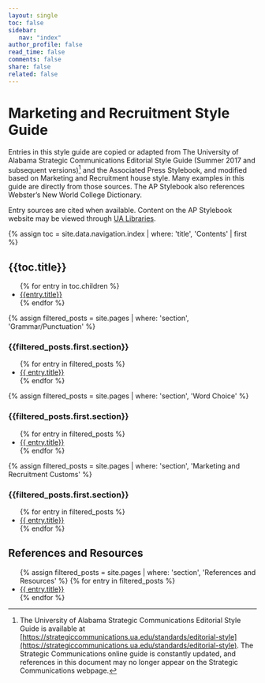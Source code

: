```yaml
---
layout: single
toc: false
sidebar: 
   nav: "index"
author_profile: false
read_time: false
comments: false
share: false
related: false
---
```


# Marketing and Recruitment Style Guide

Entries in this style guide are copied or adapted from The University of Alabama Strategic Communications Editorial Style Guide (Summer 2017 and subsequent versions)[^1] and the Associated Press Stylebook, and modified based on Marketing and Recruitment house style. Many examples in this guide are directly from those sources. The AP Stylebook also references Webster’s New World College Dictionary.

Entry sources are cited when available. Content on the AP Stylebook website may be viewed through [UA Libraries](http://libdata.lib.ua.edu/login?url=https://www.apstylebook.com/ua_edu).

[^1]: The University of Alabama Strategic Communications Editorial Style Guide is available at [https://strategiccommunications.ua.edu/standards/editorial-style](https://strategiccommunications.ua.edu/standards/editorial-style). The Strategic Communications online guide is constantly updated, and references in this document may no longer appear on the Strategic Communications webpage.

{% assign toc = site.data.navigation.index | where: 'title', 'Contents' | first %}
## {{toc.title}}
<ul>
{% for entry in toc.children %}
<li><a href="{{entry.url}}">{{entry.title}}</a></li>
{% endfor %}
</ul>


{% assign filtered_posts = site.pages | where: 'section', 'Grammar/Punctuation' %}
### {{filtered_posts.first.section}}
<ul class="index_toc">
{% for entry in filtered_posts %}
  <li><a href="{{ entry.url | absolute_url }}">{{ entry.title}}</a></li>
{% endfor %}
</ul>

{% assign filtered_posts = site.pages | where: 'section', 'Word Choice' %}
### {{filtered_posts.first.section}}
<ul class="index_toc">
{% for entry in filtered_posts %}
  <li><a href="{{ entry.url | absolute_url }}">{{ entry.title}}</a></li>
{% endfor %}
</ul>

{% assign filtered_posts = site.pages | where: 'section', 'Marketing and Recruitment Customs' %}
### {{filtered_posts.first.section}}
<ul class="index_toc">
{% for entry in filtered_posts %}
  <li><a href="{{ entry.url | absolute_url }}">{{ entry.title}}</a></li>
{% endfor %}
</ul>

## References and Resources
<ul class="index_toc">
{% assign filtered_posts = site.pages | where: 'section', 'References and Resources' %}
{% for entry in filtered_posts %}
  <li><a href="{{ entry.url | absolute_url }}">{{ entry.title}}</a></li>
{% endfor %}
</ul>
